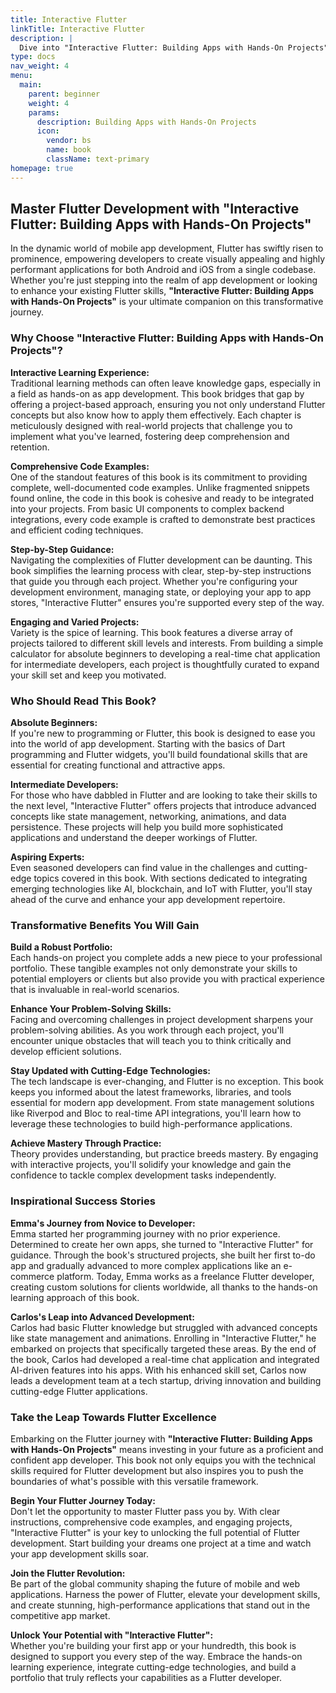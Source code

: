 ```yaml
---
title: Interactive Flutter
linkTitle: Interactive Flutter
description: |
  Dive into "Interactive Flutter: Building Apps with Hands-On Projects" and transform your app development skills. Perfect for beginners and intermediates, this comprehensive guide offers complete code examples, engaging projects, and expert insights to help you build stunning Flutter applications. Start your Flutter journey today!
type: docs
nav_weight: 4
menu:
  main:
    parent: beginner
    weight: 4
    params:
      description: Building Apps with Hands-On Projects
      icon:
        vendor: bs
        name: book
        className: text-primary
homepage: true
---
```



## Master Flutter Development with "Interactive Flutter: Building Apps with Hands-On Projects"

In the dynamic world of mobile app development, Flutter has swiftly risen to prominence, empowering developers to create visually appealing and highly performant applications for both Android and iOS from a single codebase. Whether you're just stepping into the realm of app development or looking to enhance your existing Flutter skills, **"Interactive Flutter: Building Apps with Hands-On Projects"** is your ultimate companion on this transformative journey.

### Why Choose "Interactive Flutter: Building Apps with Hands-On Projects"?

**Interactive Learning Experience:**  
Traditional learning methods can often leave knowledge gaps, especially in a field as hands-on as app development. This book bridges that gap by offering a project-based approach, ensuring you not only understand Flutter concepts but also know how to apply them effectively. Each chapter is meticulously designed with real-world projects that challenge you to implement what you've learned, fostering deep comprehension and retention.

**Comprehensive Code Examples:**  
One of the standout features of this book is its commitment to providing complete, well-documented code examples. Unlike fragmented snippets found online, the code in this book is cohesive and ready to be integrated into your projects. From basic UI components to complex backend integrations, every code example is crafted to demonstrate best practices and efficient coding techniques.

**Step-by-Step Guidance:**  
Navigating the complexities of Flutter development can be daunting. This book simplifies the learning process with clear, step-by-step instructions that guide you through each project. Whether you're configuring your development environment, managing state, or deploying your app to app stores, "Interactive Flutter" ensures you're supported every step of the way.

**Engaging and Varied Projects:**  
Variety is the spice of learning. This book features a diverse array of projects tailored to different skill levels and interests. From building a simple calculator for absolute beginners to developing a real-time chat application for intermediate developers, each project is thoughtfully curated to expand your skill set and keep you motivated.

### Who Should Read This Book?

**Absolute Beginners:**  
If you're new to programming or Flutter, this book is designed to ease you into the world of app development. Starting with the basics of Dart programming and Flutter widgets, you'll build foundational skills that are essential for creating functional and attractive apps.

**Intermediate Developers:**  
For those who have dabbled in Flutter and are looking to take their skills to the next level, "Interactive Flutter" offers projects that introduce advanced concepts like state management, networking, animations, and data persistence. These projects will help you build more sophisticated applications and understand the deeper workings of Flutter.

**Aspiring Experts:**  
Even seasoned developers can find value in the challenges and cutting-edge topics covered in this book. With sections dedicated to integrating emerging technologies like AI, blockchain, and IoT with Flutter, you'll stay ahead of the curve and enhance your app development repertoire.

### Transformative Benefits You Will Gain

**Build a Robust Portfolio:**  
Each hands-on project you complete adds a new piece to your professional portfolio. These tangible examples not only demonstrate your skills to potential employers or clients but also provide you with practical experience that is invaluable in real-world scenarios.

**Enhance Your Problem-Solving Skills:**  
Facing and overcoming challenges in project development sharpens your problem-solving abilities. As you work through each project, you'll encounter unique obstacles that will teach you to think critically and develop efficient solutions.

**Stay Updated with Cutting-Edge Technologies:**  
The tech landscape is ever-changing, and Flutter is no exception. This book keeps you informed about the latest frameworks, libraries, and tools essential for modern app development. From state management solutions like Riverpod and Bloc to real-time API integrations, you'll learn how to leverage these technologies to build high-performance applications.

**Achieve Mastery Through Practice:**  
Theory provides understanding, but practice breeds mastery. By engaging with interactive projects, you'll solidify your knowledge and gain the confidence to tackle complex development tasks independently.

### Inspirational Success Stories

**Emma's Journey from Novice to Developer:**  
Emma started her programming journey with no prior experience. Determined to create her own apps, she turned to "Interactive Flutter" for guidance. Through the book's structured projects, she built her first to-do app and gradually advanced to more complex applications like an e-commerce platform. Today, Emma works as a freelance Flutter developer, creating custom solutions for clients worldwide, all thanks to the hands-on learning approach of this book.

**Carlos's Leap into Advanced Development:**  
Carlos had basic Flutter knowledge but struggled with advanced concepts like state management and animations. Enrolling in "Interactive Flutter," he embarked on projects that specifically targeted these areas. By the end of the book, Carlos had developed a real-time chat application and integrated AI-driven features into his apps. With his enhanced skill set, Carlos now leads a development team at a tech startup, driving innovation and building cutting-edge Flutter applications.

### Take the Leap Towards Flutter Excellence

Embarking on the Flutter journey with **"Interactive Flutter: Building Apps with Hands-On Projects"** means investing in your future as a proficient and confident app developer. This book not only equips you with the technical skills required for Flutter development but also inspires you to push the boundaries of what's possible with this versatile framework.

**Begin Your Flutter Journey Today:**  
Don't let the opportunity to master Flutter pass you by. With clear instructions, comprehensive code examples, and engaging projects, "Interactive Flutter" is your key to unlocking the full potential of Flutter development. Start building your dreams one project at a time and watch your app development skills soar.

**Join the Flutter Revolution:**  
Be part of the global community shaping the future of mobile and web applications. Harness the power of Flutter, elevate your development skills, and create stunning, high-performance applications that stand out in the competitive app market.

**Unlock Your Potential with "Interactive Flutter":**  
Whether you're building your first app or your hundredth, this book is designed to support you every step of the way. Embrace the hands-on learning experience, integrate cutting-edge technologies, and build a portfolio that truly reflects your capabilities as a Flutter developer.



